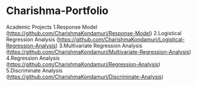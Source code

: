 # Charishma-Portfolio
Academic Projects
1.Response Model (https://github.com/CharishmaKondamuri/Response-Model)
2.Logistical Regression Analysis (https://github.com/CharishmaKondamuri/Logistical-Regression-Analysis)
3.Multivariate Regression Analysis (https://github.com/CharishmaKondamuri/Multivariate-Regression-Analysis)
4.Regression Analysis (https://github.com/CharishmaKondamuri/Regression-Analysis)
5.Discriminate Analysis (https://github.com/CharishmaKondamuri/Discriminate-Analysis)
